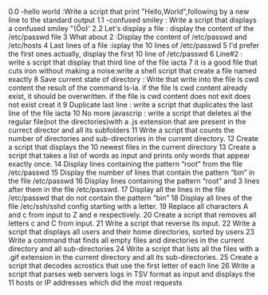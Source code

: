 0.0 -hello world :Write a script that print "Hello,World",following by a new line to the standard output
1.1 -confused smiley : Write a script that displays a confused smiley "(Ôo)'
2.2 Let's display a file : display the content of the /etc/passwd file
3 What about 2 :Display the content of /etc/passwd and /etc/hosts
4 Last lines of a file :isplay the 10 lines of /etc/passwd
5 I'd prefer the first ones actually, display the first 10 line of /etc/passwd
6 Line#2 : write s script that display that third line of the file iacta
7 it is a good file that cuts iron without making a noise:write a shell script that create a file named exactly
8 Save current state of directory : Write that write into the file ls cwd content the result of the command ls-la. if the file ls cwd content already exist, it should be overwritten. if the file is cwd content does not exit does not exist creat it
9 Duplicate last line : write a script that duplicates the last line of the file iacta
10 No more javascrip : write a script that deletes al the regular file(not the directories)with a .js extension that are present in the currect director and all its subfolders
11 Write a script that counts the number of directories and sub-directories in the current directory.
12 Create a script that displays the 10 newest files in the current directory
13 Create a script that takes a list of words as input and prints only words that appear exactly once.
14 Display lines containing the pattern “root” from the file /etc/passwd
15 Display the number of lines that contain the pattern “bin” in the file /etc/passwd
16 Display lines containing the pattern “root” and 3 lines after them in the file /etc/passwd.
17 Display all the lines in the file /etc/passwd that do not contain the pattern “bin”
18 Display all lines of the file /etc/ssh/sshd config starting with a letter.
19 Replace all characters A and c from input to Z and e respectively.
20 Create a script that removes all letters c and C from input.
21 Write a script that reverse its input.
22 Write a script that displays all users and their home directories, sorted by users
23 Write a command that finds all empty files and directories in the current directory and all sub-directories
24 Write a script that lists all the files with a .gif extension in the current directory and all its sub-directories.
25 Create a script that decodes acrostics that use the first letter of each line
26 Write a script that parses web servers logs in TSV format as input and displays the 11 hosts or IP addresses which did the most requests
